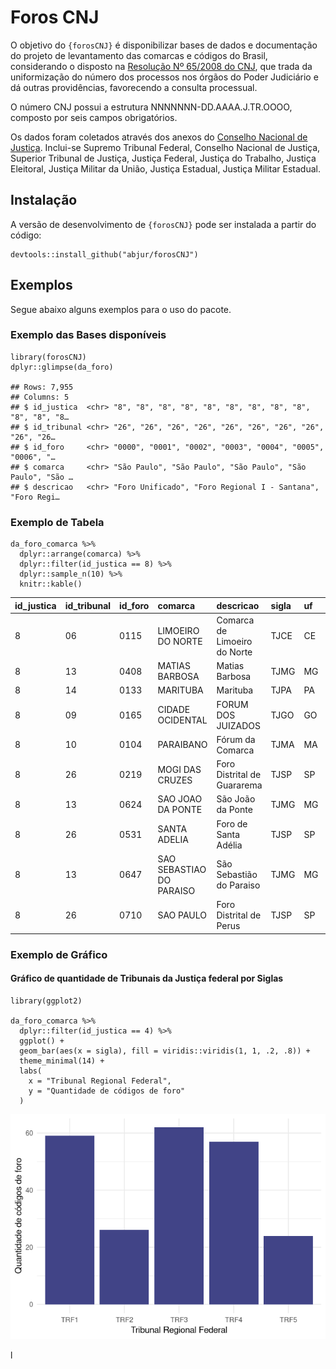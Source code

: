 
Foros CNJ
=========

O objetivo do `{forosCNJ}` é disponibilizar bases de dados e
documentação do projeto de levantamento das comarcas e códigos do
Brasil, considerando o disposto na [Resolução Nº 65/2008 do
CNJ](https://atos.cnj.jus.br/atos/detalhar/119), que trada da
uniformização do número dos processos nos órgãos do Poder Judiciário e
dá outras providências, favorecendo a consulta processual.

O número CNJ possui a estrutura NNNNNNN-DD.AAAA.J.TR.OOOO, composto por
seis campos obrigatórios.

Os dados foram coletados através dos anexos do [Conselho Nacional de
Justiça](https://www.cnj.jus.br/programas-e-acoes/numeracao-unica/documentos/).
Inclui-se Supremo Tribunal Federal, Conselho Nacional de Justiça,
Superior Tribunal de Justiça, Justiça Federal, Justiça do Trabalho,
Justiça Eleitoral, Justiça Militar da União, Justiça Estadual, Justiça
Militar Estadual.

Instalação
----------

A versão de desenvolvimento de `{forosCNJ}` pode ser instalada a partir
do código:

    devtools::install_github("abjur/forosCNJ")

Exemplos
--------

Segue abaixo alguns exemplos para o uso do pacote.

### Exemplo das Bases disponíveis

    library(forosCNJ)
    dplyr::glimpse(da_foro)

    ## Rows: 7,955
    ## Columns: 5
    ## $ id_justica  <chr> "8", "8", "8", "8", "8", "8", "8", "8", "8", "8", "8", "8…
    ## $ id_tribunal <chr> "26", "26", "26", "26", "26", "26", "26", "26", "26", "26…
    ## $ id_foro     <chr> "0000", "0001", "0002", "0003", "0004", "0005", "0006", "…
    ## $ comarca     <chr> "São Paulo", "São Paulo", "São Paulo", "São Paulo", "São …
    ## $ descricao   <chr> "Foro Unificado", "Foro Regional I - Santana", "Foro Regi…

### Exemplo de Tabela

    da_foro_comarca %>% 
      dplyr::arrange(comarca) %>% 
      dplyr::filter(id_justica == 8) %>% 
      dplyr::sample_n(10) %>% 
      knitr::kable()

| id\_justica | id\_tribunal | id\_foro | comarca                  | descricao                    | sigla | uf  | ibge    |
|:------------|:-------------|:---------|:-------------------------|:-----------------------------|:------|:----|:--------|
| 8           | 06           | 0115     | LIMOEIRO DO NORTE        | Comarca de Limoeiro do Norte | TJCE  | CE  | 2307601 |
| 8           | 13           | 0408     | MATIAS BARBOSA           | Matias Barbosa               | TJMG  | MG  | 3140803 |
| 8           | 14           | 0133     | MARITUBA                 | Marituba                     | TJPA  | PA  | 1504422 |
| 8           | 09           | 0165     | CIDADE OCIDENTAL         | FORUM DOS JUIZADOS           | TJGO  | GO  | 5205497 |
| 8           | 10           | 0104     | PARAIBANO                | Fórum da Comarca             | TJMA  | MA  | 2107704 |
| 8           | 26           | 0219     | MOGI DAS CRUZES          | Foro Distrital de Guararema  | TJSP  | SP  | 3530607 |
| 8           | 13           | 0624     | SAO JOAO DA PONTE        | São João da Ponte            | TJMG  | MG  | 3162401 |
| 8           | 26           | 0531     | SANTA ADELIA             | Foro de Santa Adélia         | TJSP  | SP  | 3545605 |
| 8           | 13           | 0647     | SAO SEBASTIAO DO PARAISO | São Sebastião do Paraiso     | TJMG  | MG  | 3164704 |
| 8           | 26           | 0710     | SAO PAULO                | Foro Distrital de Perus      | TJSP  | SP  | 3550308 |

### Exemplo de Gráfico

#### Gráfico de quantidade de Tribunais da Justiça federal por Siglas

    library(ggplot2)

    da_foro_comarca %>%
      dplyr::filter(id_justica == 4) %>% 
      ggplot() +
      geom_bar(aes(x = sigla), fill = viridis::viridis(1, 1, .2, .8)) +
      theme_minimal(14) +
      labs(
        x = "Tribunal Regional Federal", 
        y = "Quantidade de códigos de foro"
      )

![](README_files/figure-gfm/exampletagrafico-1.png)<!-- -->

l
